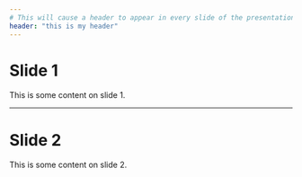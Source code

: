 ```yaml
---
# This will cause a header to appear in every slide of the presentation
header: "this is my header"
---
```

# Slide 1

This is some content on slide 1.

---
# Slide 2

This is some content on slide 2.
